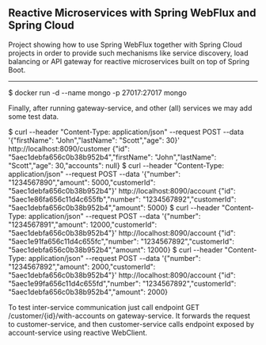 ## Reactive Microservices with Spring WebFlux and Spring Cloud
Project  showing how to use Spring WebFlux together with Spring Cloud projects in order to provide such mechanisms like service discovery, load balancing or API gateway for reactive microservices built on top of Spring Boot.

___
$ docker run -d --name mongo -p 27017:27017 mongo

Finally, after running gateway-service, and other (all) services we may add some test data.

$ curl --header "Content-Type: application/json" --request POST --data '{"firstName": "John","lastName": "Scott","age": 30}' http://localhost:8090/customer
{"id": "5aec1debfa656c0b38b952b4","firstName": "John","lastName": "Scott","age": 30,"accounts": null}
$ curl --header "Content-Type: application/json" --request POST --data '{"number": "1234567890","amount": 5000,"customerId": "5aec1debfa656c0b38b952b4"}' http://localhost:8090/account
{"id": "5aec1e86fa656c11d4c655fb","number": "1234567892","customerId": "5aec1debfa656c0b38b952b4","amount": 5000}
$ curl --header "Content-Type: application/json" --request POST --data '{"number": "1234567891","amount": 12000,"customerId": "5aec1debfa656c0b38b952b4"}' http://localhost:8090/account
{"id": "5aec1e91fa656c11d4c655fc","number": "1234567892","customerId": "5aec1debfa656c0b38b952b4","amount": 12000}
$ curl --header "Content-Type: application/json" --request POST --data '{"number": "1234567892","amount": 2000,"customerId": "5aec1debfa656c0b38b952b4"}' http://localhost:8090/account
{"id": "5aec1e99fa656c11d4c655fd","number": "1234567892","customerId": "5aec1debfa656c0b38b952b4","amount": 2000}

To test inter-service communication just call endpoint GET /customer/{id}/with-accounts on gateway-service. 
It forwards the request to customer-service, and then customer-service calls endpoint exposed by account-service using reactive WebClient.

